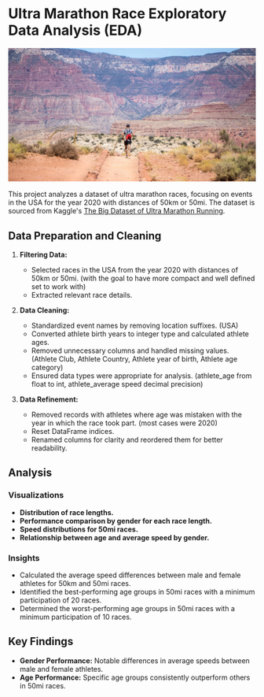 # Ultra Marathon Race Exploratory Data Analysis (EDA)

![Ultra Marathon](ultramarathonpic.png)

This project analyzes a dataset of ultra marathon races, focusing on events in the USA for the year 2020 with distances of 50km or 50mi. The dataset is sourced from Kaggle's [The Big Dataset of Ultra Marathon Running](https://www.kaggle.com/datasets/aiaiaidavid/the-big-dataset-of-ultra-marathon-running/data).

## Data Preparation and Cleaning

1. **Filtering Data:**
   - Selected races in the USA from the year 2020 with distances of 50km or 50mi. (with the goal to have more compact and well defined set to work with)
   - Extracted relevant race details.

2. **Data Cleaning:**
   - Standardized event names by removing location suffixes. (USA)
   - Converted athlete birth years to integer type and calculated athlete ages. 
   - Removed unnecessary columns and handled missing values. (Athlete Club, Athlete Country, Athlete year of birth, Athlete age category)
   - Ensured data types were appropriate for analysis. (athlete_age from float to int, athlete_average speed decimal precision)

3. **Data Refinement:**
   - Removed records with athletes where age was mistaken with the year in which the race took part. (most cases were 2020)
   - Reset DataFrame indices.
   - Renamed columns for clarity and reordered them for better readability.

## Analysis

### Visualizations
- **Distribution of race lengths.**
- **Performance comparison by gender for each race length.**
- **Speed distributions for 50mi races.**
- **Relationship between age and average speed by gender.**

### Insights
- Calculated the average speed differences between male and female athletes for 50km and 50mi races.
- Identified the best-performing age groups in 50mi races with a minimum participation of 20 races.
- Determined the worst-performing age groups in 50mi races with a minimum participation of 10 races.

## Key Findings

- **Gender Performance:** Notable differences in average speeds between male and female athletes.
- **Age Performance:** Specific age groups consistently outperform others in 50mi races.
